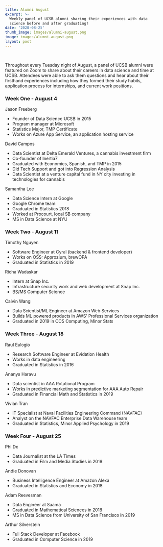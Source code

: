 ```yaml
---
title: Alumni August
excerpt: >-
  Weekly panel of UCSB alumni sharing their experiences with data
  science before and after graduating!
date: '2020-08-25'
thumb_image: images/alumni-august.png
image: images/alumni-august.png
layout: post
---
```

<br/>

Throughout every Tuesday night of August, a panel of UCSB alumni were featured on Zoom to share about their careers in data science and time at UCSB. Attendees were able to ask them questions and hear about their firsthand experiences including how they formed their study habits, application process for internships, and current work positions.

### Week One - August 4

Jason Freeberg
  - Founder of Data Science UCSB in 2015
  - Program manager at Microsoft
  - Statistics Major, TMP Certificate
  - Works on Azure App Service, an application hosting service

David Campos
  - Data Scientist at Delta Emerald Ventures, a cannabis investment firm
  - Co-founder of Inertia7
  - Graduated with Economics, Spanish, and TMP in 2015
  - Did Tech Support and got into Regression Analysis
  - Data Scientist at a venture capital fund in NY city investing in technologies
  for cannabis

Samantha Lee
  - Data Science Intern at Google
  - Google Chrome team
  - Graduated in Statistics 2018
  - Worked at Procourt, local SB company
  - MS in Data Science at NYU

### Week Two - August 11

Timothy Nguyen
  - Software Engineer at Cyral (backend & frontend developer)
  - Works on OSS: Approzium, brewOPA
  - Graduated in Statistics in 2019

Richa Wadaskar
  - Intern at Snap Inc.
  - Infrastructure security work and web development at Snap Inc.
  - BS/MS Computer Science

Calvin Wang
  - Data Scientist/ML Engineer at Amazon Web Services
  - Builds ML powered products in AWS’ Professional Services organization
  - Graduated in 2019 in CCS Computing, Minor Stats

### Week Three - August 18

Raul Eulogio
  - Research Software Engineer at Evidation Health
  - Works in data engineering
  - Graduated in Statistics in 2016

Ananya Haravu
  - Data scientist in AAA Rotational Program
  - Works in predictive marketing segmentation for AAA Auto Repair
  - Graduated in Financial Math and Statistics in 2019

Vivian Tran
  - IT Specialist at Naval Facilities Engineering Command (NAVFAC)
  - Analyst on the NAVFAC Enterprise Data Warehouse team
  - Graduated in Statistics, Minor Applied Psychology in 2019

### Week Four - August 25

Phi Do
  - Data Journalist at the LA Times
  - Graduated in Film and Media Studies in 2018

Andie Donovan
  - Business Intelligence Engineer at Amazon Alexa
  - Graduated in Statistics and Economy in 2018

Adam Reevesman
  - Data Engineer at Saama
  - Graduated in Mathematical Sciences in 2018
  - MS in Data Science from University of San Francisco in 2019

Arthur Silverstein
  - Full Stack Developer at Facebook
  - Graduated in Computer Science in 2019
